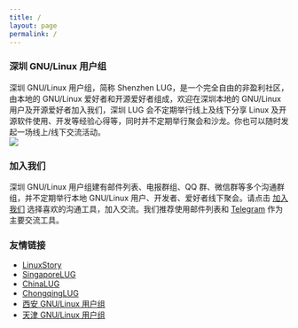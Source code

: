 ```yaml
---
title: /
layout: page
permalink: /
---
```


### 深圳 GNU/Linux 用户组
深圳 GNU/Linux 用户组，简称 Shenzhen LUG，是一个完全自由的非盈利社区，由本地的  GNU/Linux 爱好者和开源爱好者组成，欢迎在深圳本地的 GNU/Linux 用户及开源爱好者加入我们，深圳 LUG 会不定期举行线上及线下分享 Linux 及开源软件使用、开发等经验心得等，同时并不定期举行聚会和沙龙。你也可以随时发起一场线上/线下交流活动。 
<br>
![](./assets/shenzhen-lug-600.jpg)

### 加入我们
深圳 GNU/Linux 用户组建有邮件列表、电报群组、QQ 群、微信群等多个沟通群组，并不定期举行本地 GNU/Linux 用户、开发者、爱好者线下聚会。请点击 [加入我们](./join) 选择喜欢的沟通工具，加入交流。我们推荐使用邮件列表和 [Telegram](https://t.me/shenzhenlug) 作为主要交流工具。

### 友情链接
- [LinuxStory](https://linuxstory.org)
- [SingaporeLUG](https://singaporelug.org)
- [ChinaLUG](https://lug.org.cn)
- [ChongqingLUG](https://chongqinglug.org)
 -  [西安 GNU/Linux 用户组](https://xalug.org)
  - [天津 GNU/Linux 用户组](https://tjlug.org)
